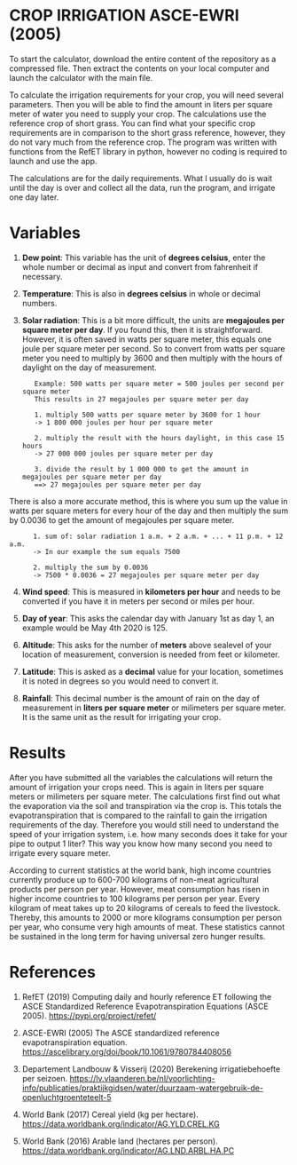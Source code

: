 # CROP IRRIGATION ASCE-EWRI (2005)

To start the calculator, download the entire content of the repository as a compressed file. Then extract the contents on your local computer and launch the calculator with the main file. 

To calculate the irrigation requirements for your crop, you will need several parameters. Then you will be able to find the amount in liters per square meter of water you need to supply your crop. The calculations use the reference crop of short grass. You can find what your specific crop requirements are in comparison to the short grass reference, however, they do not vary much from the reference crop. The program was written with functions from the RefET library in python, however no coding is required to launch and use the app. 

The calculations are for the daily requirements. What I usually do is wait until the day is over and collect all the data, run the program, and irrigate one day later.

Variables
=========

1. **Dew point**: This variable has the unit of **degrees celsius**, enter the whole number or decimal as input and convert from fahrenheit if necessary.

2. **Temperature**: This is also in **degrees celsius** in whole or decimal numbers.

3. **Solar radiation**: This is a bit more difficult, the units are **megajoules per square meter per day**. If you found this, then it is straightforward. However, it is often saved in watts per square meter, this equals one joule per square meter per second. So to convert from watts per square meter you need to multiply by 3600 and then multiply with the hours of daylight on the day of measurement.

          Example: 500 watts per square meter = 500 joules per second per square meter
          This results in 27 megajoules per square meter per day

          1. multiply 500 watts per square meter by 3600 for 1 hour 
          -> 1 800 000 joules per hour per square meter
          
          2. multiply the result with the hours daylight, in this case 15 hours
          -> 27 000 000 joules per square meter per day
          
          3. divide the result by 1 000 000 to get the amount in megajoules per square meter per day 
          ==> 27 megajoules per square meter per day
          
There is also a more accurate method, this is where you sum up the value in watts per square meters for every hour of the day and then multiply the sum by 0.0036 to get the amount of megajoules per square meter.
          
          1. sum of: solar radiation 1 a.m. + 2 a.m. + ... + 11 p.m. + 12 a.m. 
          -> In our example the sum equals 7500
          
          2. multiply the sum by 0.0036 
          -> 7500 * 0.0036 = 27 megajoules per square meter per day

4. **Wind speed**: This is measured in **kilometers per hour** and needs to be converted if you have it in meters per second or miles per hour.

5. **Day of year**: This asks the calendar day with January 1st as day 1, an example would be May 4th 2020 is 125.

6. **Altitude**: This asks for the number of **meters** above sealevel of your location of measurement, conversion is needed from feet or kilometer.

7. **Latitude**: This is asked as a **decimal** value for your location, sometimes it is noted in degrees so you would need to convert it.

8. **Rainfall**: This decimal number is the amount of rain on the day of measurement in **liters per square meter** or milimeters per square meter. It is the same unit as the result for irrigating your crop.

Results
=======

After you have submitted all the variables the calculations will return the amount of irrigation your crops need. This is again in liters per square meters or milimeters per square meter. The calculations first find out what the evaporation via the soil and transpiration via the crop is. This totals the evapotranspiration that is compared to the rainfall to gain the irrigation requirements of the day. Therefore you would still need to understand the speed of your irrigation system, i.e. how many seconds does it take for your pipe to output 1 liter? This way you know how many second you need to irrigate every square meter.

According to current statistics at the world bank, high income countries currently produce up to 600-700 kilograms of non-meat agricultural products per person per year. However, meat consumption has risen in higher income countries to 100 kilograms per person per year. Every kilogram of meat takes up to 20 kilograms of cereals to feed the livestock. Thereby, this amounts to 2000 or more kilograms consumption per person per year, who consume very high amounts of meat. These statistics cannot be sustained in the long term for having universal zero hunger results.

References
==========

1. RefET (2019) Computing daily and hourly reference ET following the ASCE Standardized Reference Evapotranspiration Equations (ASCE 2005). https://pypi.org/project/refet/

2. ASCE-EWRI (2005) The ASCE standardized reference evapotranspiration equation. https://ascelibrary.org/doi/book/10.1061/9780784408056

3. Departement Landbouw & Visserij (2020) Berekening irrigatiebehoefte per seizoen. https://lv.vlaanderen.be/nl/voorlichting-info/publicaties/praktijkgidsen/water/duurzaam-watergebruik-de-openluchtgroenteteelt-5

4. World Bank (2017) Cereal yield (kg per hectare). https://data.worldbank.org/indicator/AG.YLD.CREL.KG 

5. World Bank (2016) Arable land (hectares per person). https://data.worldbank.org/indicator/AG.LND.ARBL.HA.PC
